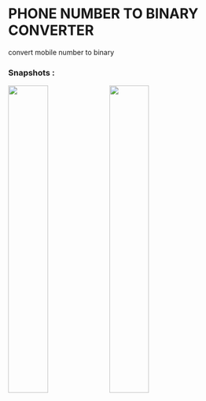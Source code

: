 # PHONE NUMBER TO BINARY CONVERTER
 convert mobile number to binary

### Snapshots :
<img src= "static/num2bin_converter.PNG.png"  width="40%">
<img src= "static/num2bin_converter2..PNG.png"  width="40%">
